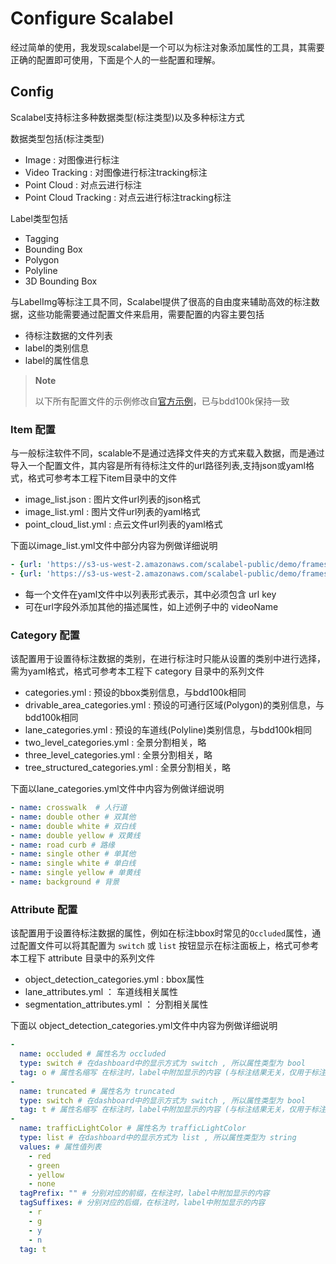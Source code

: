 # Configure Scalabel

经过简单的使用，我发现scalabel是一个可以为标注对象添加属性的工具，其需要正确的配置即可使用，下面是个人的一些配置和理解。

## Config 

Scalabel支持标注多种数据类型(标注类型)以及多种标注方式

数据类型包括(标注类型)
- Image : 对图像进行标注
- Video Tracking : 对图像进行标注tracking标注
- Point Cloud : 对点云进行标注
- Point Cloud Tracking : 对点云进行标注tracking标注

Label类型包括
- Tagging
- Bounding Box
- Polygon
- Polyline
- 3D Bounding Box

与LabelImg等标注工具不同，Scalabel提供了很高的自由度来辅助高效的标注数据，这些功能需要通过配置文件来启用，需要配置的内容主要包括
- 待标注数据的文件列表
- label的类别信息
- label的属性信息


> **Note** 
>
> 以下所有配置文件的示例修改自[官方示例](https://github.com/scalabel/scalabel/tree/master/examples)，已与bdd100k保持一致

### Item 配置

与一般标注软件不同，scalable不是通过选择文件夹的方式来载入数据，而是通过导入一个配置文件，其内容是所有待标注文件的url路径列表,支持json或yaml格式，格式可参考本工程下item目录中的文件
- image_list.json : 图片文件url列表的json格式
- image_list.yml : 图片文件url列表的yaml格式
- point_cloud_list.yml : 点云文件url列表的yaml格式

下面以image_list.yml文件中部分内容为例做详细说明
```yaml
- {url: 'https://s3-us-west-2.amazonaws.com/scalabel-public/demo/frames/intersection-0000099.jpg', videoName: 'a'}
- {url: 'https://s3-us-west-2.amazonaws.com/scalabel-public/demo/frames/intersection-0000101.jpg'}
```
- 每一个文件在yaml文件中以列表形式表示，其中必须包含 url key
- 可在url字段外添加其他的描述属性，如上述例子中的 videoName


### Category 配置

该配置用于设置待标注数据的类别，在进行标注时只能从设置的类别中进行选择，需为yaml格式，格式可参考本工程下 category 目录中的系列文件
- categories.yml : 预设的bbox类别信息，与bdd100k相同
- drivable_area_categories.yml : 预设的可通行区域(Polygon)的类别信息，与bdd100k相同
- lane_categories.yml : 预设的车道线(Polyline)类别信息，与bdd100k相同
- two_level_categories.yml : 全景分割相关，略
- three_level_categories.yml : 全景分割相关，略
- tree_structured_categories.yml : 全景分割相关，略

下面以lane_categories.yml文件中内容为例做详细说明
```yaml
- name: crosswalk  # 人行道
- name: double other # 双其他
- name: double white # 双白线
- name: double yellow # 双黄线
- name: road curb # 路缘 
- name: single other # 单其他 
- name: single white # 单白线
- name: single yellow # 单黄线
- name: background # 背景
```

### Attribute 配置

该配置用于设置待标注数据的属性，例如在标注bbox时常见的`Occluded`属性，通过配置文件可以将其配置为 `switch` 或 `list` 按钮显示在标注面板上，格式可参考本工程下 attribute 目录中的系列文件
- object_detection_categories.yml : bbox属性
- lane_attributes.yml ： 车道线相关属性
- segmentation_attributes.yml ： 分割相关属性

下面以 object_detection_categories.yml文件中内容为例做详细说明
```yaml
-
  name: occluded # 属性名为 occluded
  type: switch # 在dashboard中的显示方式为 switch , 所以属性类型为 bool
  tag: o # 属性名缩写 在标注时，label中附加显示的内容 (与标注结果无关，仅用于标注时显示)
-
  name: truncated # 属性名为 truncated
  type: switch # 在dashboard中的显示方式为 switch , 所以属性类型为 bool
  tag: t # 属性名缩写 在标注时，label中附加显示的内容 (与标注结果无关，仅用于标注时显示)
-
  name: trafficLightColor # 属性名为 trafficLightColor
  type: list # 在dashboard中的显示方式为 list , 所以属性类型为 string
  values: # 属性值列表
    - red
    - green
    - yellow
    - none
  tagPrefix: "" # 分别对应的前缀，在标注时，label中附加显示的内容
  tagSuffixes: # 分别对应的后缀，在标注时，label中附加显示的内容
    - r
    - g
    - y
    - n
  tag: t
```
